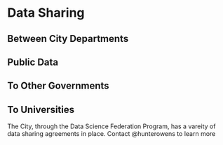 # Data Sharing

## Between City Departments 

## Public Data 

## To Other Governments 

## To Universities 
The City, through the Data Science Federation Program, has a vareity of data sharing agreements in place. Contact @hunterowens to learn more
